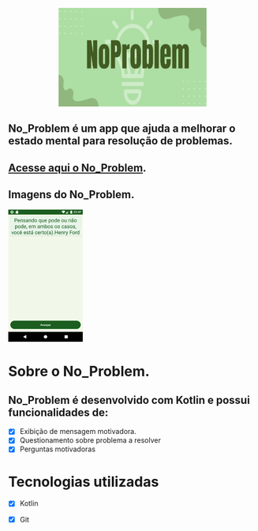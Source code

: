 <p align="center">
  <img src="https://github.com/Adyson-Lima/no_problem/blob/main/documentacao/Logo.jpg" width="300" height="200"/>
</p>

## No_Problem é um app que ajuda a melhorar o estado mental para resolução de problemas.
## <a href="https://play.google.com/store/apps/details?id=com.asltecnologia.noproblem&pcampaignid=web_share">Acesse aqui o No_Problem</a>.
## Imagens do No_Problem. 
<img src="https://github.com/Adyson-Lima/no_problem/blob/main/documentacao/meugif.gif" width="30%" height="30%"/>

# Sobre o No_Problem.
## No_Problem é desenvolvido com Kotlin e possui funcionalidades de:
- [X] Exibição de mensagem motivadora.
- [X] Questionamento sobre problema a resolver
- [X] Perguntas motivadoras

# Tecnologias utilizadas

- [X] Kotlin
- [X] Git





